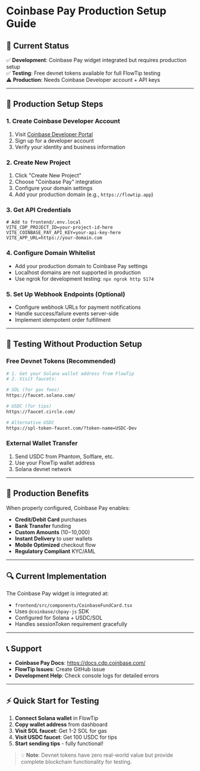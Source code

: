 # Coinbase Pay Production Setup Guide

## 🎯 Current Status
✅ **Development**: Coinbase Pay widget integrated but requires production setup  
✅ **Testing**: Free devnet tokens available for full FlowTip testing  
⚠️ **Production**: Needs Coinbase Developer account + API keys  

---

## 🔧 Production Setup Steps

### 1. Create Coinbase Developer Account
1. Visit [Coinbase Developer Portal](https://portal.cdp.coinbase.com/)
2. Sign up for a developer account
3. Verify your identity and business information

### 2. Create New Project
1. Click "Create New Project"
2. Choose "Coinbase Pay" integration
3. Configure your domain settings
4. Add your production domain (e.g., `https://flowtip.app`)

### 3. Get API Credentials
```env
# Add to frontend/.env.local
VITE_CDP_PROJECT_ID=your-project-id-here
VITE_COINBASE_PAY_API_KEY=your-api-key-here
VITE_APP_URL=https://your-domain.com
```

### 4. Configure Domain Whitelist
- Add your production domain to Coinbase Pay settings
- Localhost domains are not supported in production
- Use ngrok for development testing: `npx ngrok http 5174`

### 5. Set Up Webhook Endpoints (Optional)
- Configure webhook URLs for payment notifications
- Handle success/failure events server-side
- Implement idempotent order fulfillment

---

## 🧪 Testing Without Production Setup

### Free Devnet Tokens (Recommended)
```bash
# 1. Get your Solana wallet address from FlowTip
# 2. Visit faucets:

# SOL (for gas fees)
https://faucet.solana.com/

# USDC (for tips)  
https://faucet.circle.com/

# Alternative USDC
https://spl-token-faucet.com/?token-name=USDC-Dev
```

### External Wallet Transfer
1. Send USDC from Phantom, Solflare, etc.
2. Use your FlowTip wallet address
3. Solana devnet network

---

## 🚀 Production Benefits

When properly configured, Coinbase Pay enables:
- **Credit/Debit Card** purchases
- **Bank Transfer** funding  
- **Custom Amounts** ($10-$10,000)
- **Instant Delivery** to user wallets
- **Mobile Optimized** checkout flow
- **Regulatory Compliant** KYC/AML

---

## 🔍 Current Implementation

The Coinbase Pay widget is integrated at:
- `frontend/src/components/CoinbaseFundCard.tsx`
- Uses `@coinbase/cbpay-js` SDK
- Configured for Solana + USDC/SOL
- Handles sessionToken requirement gracefully

---

## 📞 Support

- **Coinbase Pay Docs**: https://docs.cdp.coinbase.com/
- **FlowTip Issues**: Create GitHub issue  
- **Development Help**: Check console logs for detailed errors

---

## ⚡ Quick Start for Testing

1. **Connect Solana wallet** in FlowTip
2. **Copy wallet address** from dashboard  
3. **Visit SOL faucet**: Get 1-2 SOL for gas
4. **Visit USDC faucet**: Get 100 USDC for tips
5. **Start sending tips** - fully functional!

> 💡 **Note**: Devnet tokens have zero real-world value but provide complete blockchain functionality for testing. 